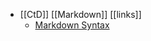 - [[CtD]] [[Markdown]] [[links]]
	- [Markdown Syntax](https://adaptive-rainbow-77a.notion.site/Markdown-ef2831b3b93e4a2f883e9e4b0611ab0a?pvs=4)